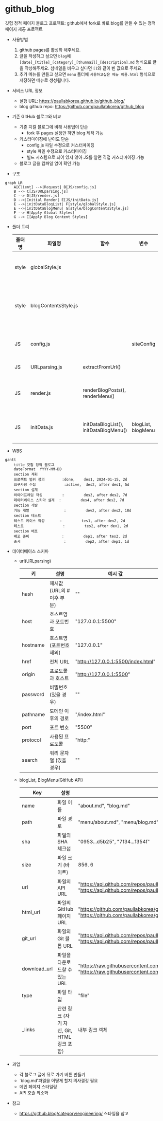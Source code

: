 # github_blog
깃헙 정적 페이지 블로그 프로젝트: github에서 fork로 바로 blog를 만들 수 있는 정적 페이지 제공 프로젝트

* 사용방법
    1. github pages를 활성화 해주세요.
    2. 글을 작성하고 싶으면 `blog`에 `[date]_[title]_[category]_[thumnail]_[description].md` 형식으로 글을 작성해주세요. 섬네일을 비우고 싶다면 `[]`와 같이 빈 값으로 주세요.
    3. 추가 메뉴를 만들고 싶으면 `menu` 폴더에 `사용하고싶은 메뉴 이름.html` 형식으로 저장하면 메뉴로 생성됩니다.

* 서비스 URL 정보
    * 실행 URL: https://paullabkorea.github.io/github_blog/
    * blog github repo: https://github.com/paullabkorea/github_blog
    

* 기존 GitHub 블로그와 비교
    * 기존 지킬 블로그에 비해 사용법이 단순
        * fork 후 pages 설정만 하면 blog 제작 가능
    * 커스터마이징에 난이도 단순
        * config.js 파일 수정으로 커스터마이징
        * style 파일 수정으로 커스터마이징
        * 빌드 시스템으로 되어 있지 않아 JS를 알면 직접 커스터마이징 가능
    * 블로그 글을 컴파일 없이 확인 가능

* 구조
```mermaid
graph LR
    A[Client] -->|Request| B[JS/config.js]
    B --> C[JS/URLparsing.js]
    C --> D[JS/render.js]
    D -->|Initial Render| E[JS/initData.js]
    E -->|initDataBlogList| F[style/globalStyle.js]
    E -->|initDataBlogMenu| G[style/blogContentsStyle.js]
    F --> H[Apply Global Styles]
    G --> I[Apply Blog Content Styles]
```

* 폴더 트리

    | 폴더명 | 파일명 | 함수 | 변수 | 비고 |
    |--------|--------|------|------|------|
    | style  | globalStyle.js | | | 전역 스타일 설정 |
    | style  | blogContentsStyle.js | | | 블로그 컨텐츠 스타일 설정 |
    | JS     | config.js | | siteConfig | 사이트 설정 정보 |
    | JS     | URLparsing.js | extractFromUrl() | | URL 파싱 |
    | JS     | render.js | renderBlogPosts(), renderMenu() | | 데이터를 DOM에 렌더링 |
    | JS     | initData.js | initDataBlogList(), initDataBlogMenu() | blogList, blogMenu | 초기 데이터 로딩 |

* WBS
```mermaid
gantt
    title 깃헙 정적 블로그
    dateFormat  YYYY-MM-DD
    section 계획
    프로젝트 범위 정의        :done,    des1, 2024-01-15, 2d
    요구사항 수집             :active,  des2, after des1, 5d
    section 설계
    와이어프레임 작성         :         des3, after des2, 7d
    데이터베이스 스키마 설계  :         des4, after des2, 7d
    section 개발
    기능 개발                :         dev2, after des2, 10d
    section 테스트
    테스트 케이스 작성       :         tes1, after dev2, 2d
    테스트                  :         tes2, after dev1, 2d
    section 배포
    배포 준비               :         dep1, after tes2, 2d
    출시                    :         dep2, after dep1, 1d
```

* 데이터베이스 스키마
    * url(URLparsing)

        | 키       | 설명                         | 예시 값                       |
        |----------|-----------------------------|-----------------------------|
        | hash     | 해시값 (URL의 # 이후 부분)   | ""                          |
        | host     | 호스트명과 포트번호           | "127.0.0.1:5500"            |
        | hostname | 호스트명 (포트번호 제외)      | "127.0.0.1"                 |
        | href     | 전체 URL                     | "http://127.0.0.1:5500/index.html" |
        | origin   | 프로토콜과 호스트            | "http://127.0.0.1:5500"     |
        | password | 비밀번호 (있을 경우)          | ""                          |
        | pathname | 도메인 이후의 경로            | "/index.html"               |
        | port     | 포트 번호                    | "5500"                      |
        | protocol | 사용된 프로토콜               | "http:"                     |
        | search   | 쿼리 문자열 (있을 경우)       | ""                          |

    * blogList, BlogMenu(GitHub API)

        | Key           | 설명                                         | 예시 값 |
        |---------------|---------------------------------------------|---------|
        | name          | 파일 이름                                    | "about.md", "blog.md" |
        | path          | 파일 경로                                    | "menu/about.md", "menu/blog.md" |
        | sha           | 파일의 SHA 체크섬                            | "0953...d5b25", "7f34...f354f" |
        | size          | 파일 크기 (바이트)                           | 856, 6 |
        | url           | 파일의 API URL                               | "https://api.github.com/repos/paullabkorea/github_blog/contents/menu/about.md?ref=main", "https://api.github.com/repos/paullabkorea/github_blog/contents/menu/blog.md?ref=main" |
        | html_url      | 파일의 GitHub 페이지 URL                     | "https://github.com/paullabkorea/github_blog/blob/main/menu/about.md", "https://github.com/paullabkorea/github_blog/blob/main/menu/blog.md" |
        | git_url       | 파일의 Git 블롭 URL                          | "https://api.github.com/repos/paullabkorea/github_blog/git/blobs/095349309b14d370ddae691e1e29a753300d5b25", "https://api.github.com/repos/paullabkorea/github_blog/git/blobs/7f347a7d841ac1d1e1cfb1ae12c967e83d1f354f" |
        | download_url  | 파일을 다운로드할 수 있는 URL                | "https://raw.githubusercontent.com/paullabkorea/github_blog/main/menu/about.md", "https://raw.githubusercontent.com/paullabkorea/github_blog/main/menu/blog.md" |
        | type          | 파일 타입                                   | "file" |
        | _links        | 관련 링크 (자기 자신, Git, HTML 링크 포함)   | 내부 링크 객체 |



* 과업
    * 각 블로그 글에 뒤로 가기 버튼 만들기
    * 'blog.md'파일을 어떻게 할지 의사결정 필요
    * 메인 페이지 스타일링
    * API 호출 최소화

* 참고
    * https://github.blog/category/engineering/ 스타일을 참고
